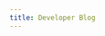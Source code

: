 ```yaml
---
title: Developer Blog
---
```


<BlogList/>
<script setup>
import BlogList from './components/BlogList.vue'
</script>